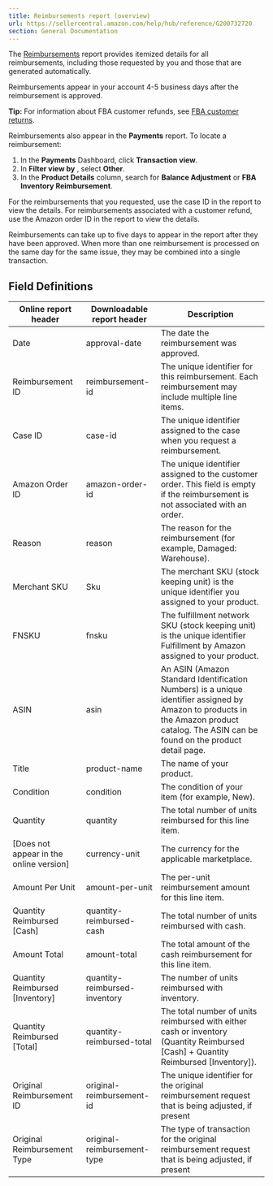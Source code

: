 ```yaml
---
title: Reimbursements report (overview)
url: https://sellercentral.amazon.com/help/hub/reference/G200732720
section: General Documentation
---
```


The [Reimbursements](/gp/ssof/reports/search.html#recordType=REIMBURSEMENTS)
report provides itemized details for all reimbursements, including those
requested by you and those that are generated automatically.

Reimbursements appear in your account 4-5 business days after the
reimbursement is approved.

**Tip:** For information about FBA customer refunds, see [FBA customer
returns](/gp/help/200453320).

Reimbursements also appear in the **Payments** report. To locate a
reimbursement:

  

  1. In the **Payments** Dashboard, click **Transaction view**.
  2. In **Filter view by** , select **Other**.
  3. In the **Product Details** column, search for **Balance Adjustment** or **FBA Inventory Reimbursement**. 

For the reimbursements that you requested, use the case ID in the report to
view the details. For reimbursements associated with a customer refund, use
the Amazon order ID in the report to view the details.

Reimbursements can take up to five days to appear in the report after they
have been approved. When more than one reimbursement is processed on the same
day for the same issue, they may be combined into a single transaction.

##  Field Definitions

Online report header | Downloadable report header | Description  
---|---|---  
Date | approval-date | The date the reimbursement was approved.  
Reimbursement ID | reimbursement-id | The unique identifier for this reimbursement. Each reimbursement may include multiple line items.  
Case ID | case-id | The unique identifier assigned to the case when you request a reimbursement.  
Amazon Order ID | amazon-order-id | The unique identifier assigned to the customer order. This field is empty if the reimbursement is not associated with an order.  
Reason | reason | The reason for the reimbursement (for example, Damaged: Warehouse).  
Merchant SKU | Sku | The merchant SKU (stock keeping unit) is the unique identifier you assigned to your product.   
FNSKU | fnsku | The fulfillment network SKU (stock keeping unit) is the unique identifier Fulfillment by Amazon assigned to your product.  
ASIN | asin | An ASIN (Amazon Standard Identification Numbers) is a unique identifier assigned by Amazon to products in the Amazon product catalog. The ASIN can be found on the product detail page.  
Title | product-name | The name of your product.  
Condition | condition | The condition of your item (for example, New).  
Quantity | quantity | The total number of units reimbursed for this line item.  
[Does not appear in the online version] | currency-unit | The currency for the applicable marketplace.  
Amount Per Unit | amount-per-unit | The per-unit reimbursement amount for this line item.  
Quantity Reimbursed [Cash] | quantity-reimbursed-cash | The total number of units reimbursed with cash.  
Amount Total | amount-total | The total amount of the cash reimbursement for this line item.  
Quantity Reimbursed [Inventory] | quantity-reimbursed-inventory | The number of units reimbursed with inventory.  
Quantity Reimbursed [Total] | quantity-reimbursed-total | The total number of units reimbursed with either cash or inventory (Quantity Reimbursed [Cash] + Quantity Reimbursed [Inventory]).  
Original Reimbursement ID | original-reimbursement-id | The unique identifier for the original reimbursement request that is being adjusted, if present  
Original Reimbursement Type | original-reimbursement-type  | The type of transaction for the original reimbursement request that is being adjusted, if present

